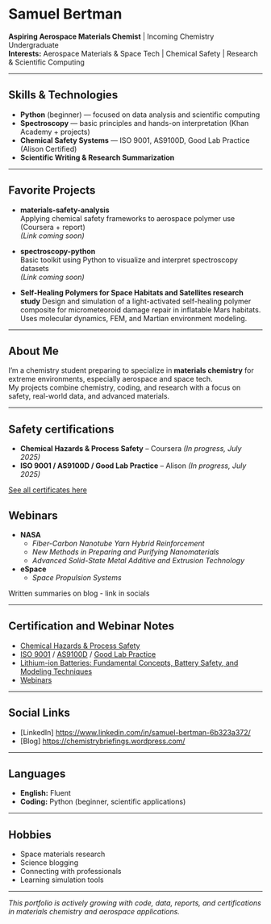 # Samuel Bertman

**Aspiring Aerospace Materials Chemist** | Incoming Chemistry Undergraduate  
**Interests:** Aerospace Materials & Space Tech | Chemical Safety | Research & Scientific Computing

---

## Skills & Technologies

- **Python** (beginner) — focused on data analysis and scientific computing  
- **Spectroscopy** — basic principles and hands-on interpretation (Khan Academy + projects)  
- **Chemical Safety Systems** — ISO 9001, AS9100D, Good Lab Practice (Alison Certified)  
- **Scientific Writing & Research Summarization**

---

## Favorite Projects

- **materials-safety-analysis**  
  Applying chemical safety frameworks to aerospace polymer use (Coursera + report)   
  _(Link coming soon)_

- **spectroscopy-python**  
  Basic toolkit using Python to visualize and interpret spectroscopy datasets  
  _(Link coming soon)_

- **Self-Healing Polymers for Space Habitats and Satellites research study**
  Design and simulation of a light-activated self-healing polymer composite for micrometeoroid damage repair in inflatable Mars habitats. Uses molecular dynamics, FEM, and Martian environment modeling.

---

## About Me

I’m a chemistry student preparing to specialize in **materials chemistry** for extreme environments, especially aerospace and space tech.  
My projects combine chemistry, coding, and research with a focus on safety, real-world data, and advanced materials.

---

## Safety certifications

- **Chemical Hazards & Process Safety** – Coursera *(In progress, July 2025)*  
- **ISO 9001 / AS9100D / Good Lab Practice** – Alison *(In progress, July 2025)*  

[See all certificates here](https://github.com/SamuelBertman/certificates-links) <!-- Update with your actual repo or links -->

## Webinars

- **NASA**  
  - *Fiber-Carbon Nanotube Yarn Hybrid Reinforcement*  
  - *New Methods in Preparing and Purifying Nanomaterials*
  - *Advanced Solid-State Metal Additive and Extrusion Technology*
- **eSpace**
  - *Space Propulsion Systems*

Written summaries on blog - link in socials  

---

## Certification and Webinar Notes

- [Chemical Hazards & Process Safety](https://github.com/SamuelBertman/Chemical-Hazards-and-Process-Safety-Specialization/blob/main/README.md)
- [ISO 9001]( ) / [AS9100D]( ) / [Good Lab Practice]( )
- [Lithium-ion Batteries: Fundamental Concepts, Battery Safety, and Modeling Techniques]( )
- [Webinars](https://github.com/SamuelBertman/Webinars/blob/main/README.md)

---

## Social Links

- [LinkedIn] https://www.linkedin.com/in/samuel-bertman-6b323a372/
- [Blog] https://chemistrybriefings.wordpress.com/

---

## Languages

- **English:** Fluent
- **Coding:** Python (beginner, scientific applications)

---

## Hobbies

- Space materials research
- Science blogging
- Connecting with professionals
- Learning simulation tools

---

*This portfolio is actively growing with code, data, reports, and certifications in materials chemistry and aerospace applications.*

